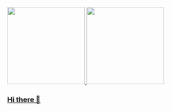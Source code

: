 <div>
<a href="https://github.com/OrlandoGaetaDEV">
<img loading="lazy" height="180em" src="https://github-readme-stats.vercel.app/api/top-langs/?username=OrlandoGaetaDEV&layout=compact&langs_count=7&theme=dracula"/>
<img loading="lazy" height="180em" src="https://github-readme-stats.vercel.app/api?username=OrlandoGaetaDEV&show_icons=true&theme=dracula&include_all_commits=true&count_private=true"/>
</div>




### Hi there 👋

<!--
**OrlandoGaetaDEV/OrlandoGaetaDEV** is a ✨ _special_ ✨ repository because its `README.md` (this file) appears on your GitHub profile.

Here are some ideas to get you started:

- 🔭 I’m currently working on ...
- 🌱 I’m currently learning ...
- 👯 I’m looking to collaborate on ...
- 🤔 I’m looking for help with ...
- 💬 Ask me about ...
- 📫 How to reach me: ...
- 😄 Pronouns: ...
- ⚡ Fun fact: ...
-->
